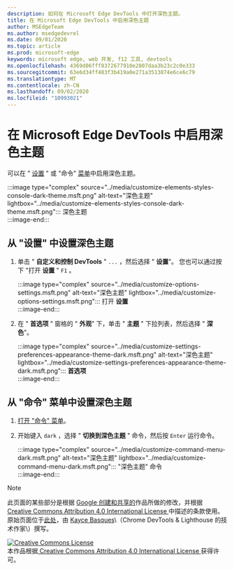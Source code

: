 ```yaml
---
description: 如何在 Microsoft Edge DevTools 中打开深色主题。
title: 在 Microsoft Edge DevTools 中启用深色主题
author: MSEdgeTeam
ms.author: msedgedevrel
ms.date: 09/01/2020
ms.topic: article
ms.prod: microsoft-edge
keywords: microsoft edge, web 开发, f12 工具, devtools
ms.openlocfilehash: 4369d06fff8372677910e2807daa3b23c2c0e333
ms.sourcegitcommit: 63e6d34ff483f3b419a0e271a3513874e6ce6c79
ms.translationtype: MT
ms.contentlocale: zh-CN
ms.lasthandoff: 09/02/2020
ms.locfileid: "10993021"
---
```

<!-- Copyright Kayce Basques 

   Licensed under the Apache License, Version 2.0 (the "License");
   you may not use this file except in compliance with the License.
   You may obtain a copy of the License at

       https://www.apache.org/licenses/LICENSE-2.0

   Unless required by applicable law or agreed to in writing, software
   distributed under the License is distributed on an "AS IS" BASIS,
   WITHOUT WARRANTIES OR CONDITIONS OF ANY KIND, either express or implied.
   See the License for the specific language governing permissions and
   limitations under the License.  -->





# 在 Microsoft Edge DevTools 中启用深色主题   

  

可以在 " [设置](#set-up-dark-theme-from-settings) " 或 "命令" [菜单](#set-up-dark-theme-from-the-command-menu)中启用深色主题。  

:::image type="complex" source="../media/customize-elements-styles-console-dark-theme.msft.png" alt-text="深色主题" lightbox="../media/customize-elements-styles-console-dark-theme.msft.png":::
   深色主题  
:::image-end:::  

## 从 "设置" 中设置深色主题   

1.  单击 " **自定义和控制 DevTools** " `...` ，然后选择 " **设置**"。  您也可以通过按下 "打开 **设置** " `F1` 。  
    
    :::image type="complex" source="../media/customize-options-settings.msft.png" alt-text="深色主题" lightbox="../media/customize-options-settings.msft.png":::
       打开 **设置**  
    :::image-end:::  

1.  在 " **首选项** " 窗格的 " **外观**" 下，单击 " **主题** " 下拉列表，然后选择 " **深色**"。  
    
    :::image type="complex" source="../media/customize-settings-preferences-appearance-theme-dark.msft.png" alt-text="深色主题" lightbox="../media/customize-settings-preferences-appearance-theme-dark.msft.png":::
       **首选项**  
    :::image-end:::  

## 从 "命令" 菜单中设置深色主题   

1.  [打开 "命令" 菜单][DevtoolsCommandMenu]。  
1.  开始键入 `dark` ，选择 " **切换到深色主题** " 命令，然后按 `Enter` 运行命令。  
    
    :::image type="complex" source="../media/customize-command-menu-dark.msft.png" alt-text="深色主题" lightbox="../media/customize-command-menu-dark.msft.png":::
       "深色主题" 命令  
    :::image-end:::  
    
<!--  
   


-->  

<!-- links -->  

[DevtoolsCommandMenu]: ../command-menu/index.md "命令菜单 |Microsoft 文档"  

> [!NOTE]
> 此页面的某些部分是根据 [Google 创建和共享的][GoogleSitePolicies]作品所做的修改，并根据[ Creative Commons Attribution 4.0 International License ][CCA4IL]中描述的条款使用。  
> 原始页面位于[此处](https://developers.google.com/web/tools/chrome-devtools/customize/dark-theme)，由 [Kayce Basques][KayceBasques]\（Chrome DevTools \& Lighthouse 的技术作家\）撰写。  

[![Creative Commons License][CCby4Image]][CCA4IL]  
本作品根据[ Creative Commons Attribution 4.0 International License ][CCA4IL]获得许可。  

[CCA4IL]: https://creativecommons.org/licenses/by/4.0  
[CCby4Image]: https://i.creativecommons.org/l/by/4.0/88x31.png  
[GoogleSitePolicies]: https://developers.google.com/terms/site-policies  
[KayceBasques]: https://developers.google.com/web/resources/contributors/kaycebasques  

